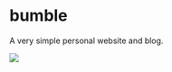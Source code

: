 bumble
======
A very simple personal website and blog.

![](http://cdn.gunaxin.com/wp-content/uploads/2012/12/abominable-snowman-520169.jpeg)
